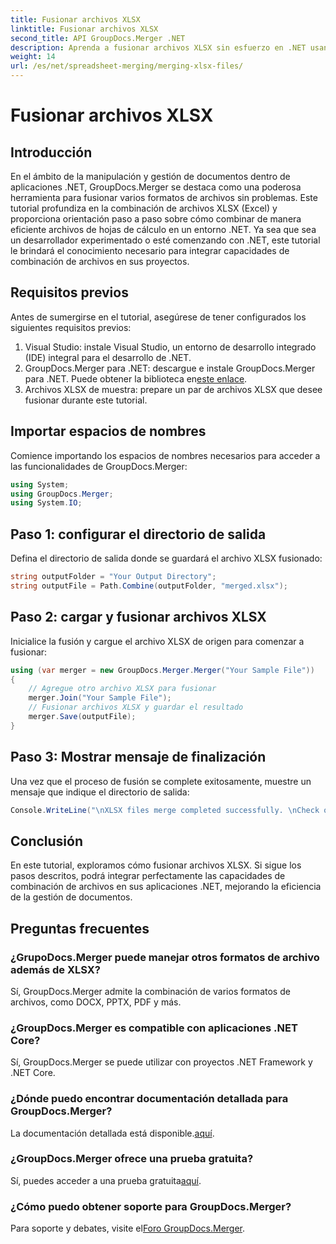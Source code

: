 ```yaml
---
title: Fusionar archivos XLSX
linktitle: Fusionar archivos XLSX
second_title: API GroupDocs.Merger .NET
description: Aprenda a fusionar archivos XLSX sin esfuerzo en .NET usando GroupDocs.Merger. Siga este tutorial paso a paso para una gestión de documentos perfecta.
weight: 14
url: /es/net/spreadsheet-merging/merging-xlsx-files/
---
```


# Fusionar archivos XLSX

## Introducción
En el ámbito de la manipulación y gestión de documentos dentro de aplicaciones .NET, GroupDocs.Merger se destaca como una poderosa herramienta para fusionar varios formatos de archivos sin problemas. Este tutorial profundiza en la combinación de archivos XLSX (Excel) y proporciona orientación paso a paso sobre cómo combinar de manera eficiente archivos de hojas de cálculo en un entorno .NET. Ya sea que sea un desarrollador experimentado o esté comenzando con .NET, este tutorial le brindará el conocimiento necesario para integrar capacidades de combinación de archivos en sus proyectos.
## Requisitos previos
Antes de sumergirse en el tutorial, asegúrese de tener configurados los siguientes requisitos previos:
1. Visual Studio: instale Visual Studio, un entorno de desarrollo integrado (IDE) integral para el desarrollo de .NET.
2. GroupDocs.Merger para .NET: descargue e instale GroupDocs.Merger para .NET. Puede obtener la biblioteca en[este enlace](https://releases.groupdocs.com/merger/net/).
3. Archivos XLSX de muestra: prepare un par de archivos XLSX que desee fusionar durante este tutorial.

## Importar espacios de nombres
Comience importando los espacios de nombres necesarios para acceder a las funcionalidades de GroupDocs.Merger:
```csharp
using System; 
using GroupDocs.Merger;
using System.IO;
```
## Paso 1: configurar el directorio de salida
Defina el directorio de salida donde se guardará el archivo XLSX fusionado:
```csharp
string outputFolder = "Your Output Directory";
string outputFile = Path.Combine(outputFolder, "merged.xlsx");
```
## Paso 2: cargar y fusionar archivos XLSX
Inicialice la fusión y cargue el archivo XLSX de origen para comenzar a fusionar:
```csharp
using (var merger = new GroupDocs.Merger.Merger("Your Sample File"))
{
    // Agregue otro archivo XLSX para fusionar
    merger.Join("Your Sample File");
    // Fusionar archivos XLSX y guardar el resultado
    merger.Save(outputFile);
}
```
## Paso 3: Mostrar mensaje de finalización
Una vez que el proceso de fusión se complete exitosamente, muestre un mensaje que indique el directorio de salida:
```csharp
Console.WriteLine("\nXLSX files merge completed successfully. \nCheck output in {0}", outputFolder);
```

## Conclusión
En este tutorial, exploramos cómo fusionar archivos XLSX. Si sigue los pasos descritos, podrá integrar perfectamente las capacidades de combinación de archivos en sus aplicaciones .NET, mejorando la eficiencia de la gestión de documentos.

## Preguntas frecuentes
### ¿GrupoDocs.Merger puede manejar otros formatos de archivo además de XLSX?
Sí, GroupDocs.Merger admite la combinación de varios formatos de archivos, como DOCX, PPTX, PDF y más.
### ¿GroupDocs.Merger es compatible con aplicaciones .NET Core?
Sí, GroupDocs.Merger se puede utilizar con proyectos .NET Framework y .NET Core.
### ¿Dónde puedo encontrar documentación detallada para GroupDocs.Merger?
 La documentación detallada está disponible.[aquí](https://tutorials.groupdocs.com/merger/net/).
### ¿GroupDocs.Merger ofrece una prueba gratuita?
 Sí, puedes acceder a una prueba gratuita[aquí](https://releases.groupdocs.com/).
### ¿Cómo puedo obtener soporte para GroupDocs.Merger?
 Para soporte y debates, visite el[Foro GroupDocs.Merger](https://forum.groupdocs.com/c/merger/32).